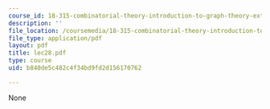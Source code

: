 ```yaml
---
course_id: 18-315-combinatorial-theory-introduction-to-graph-theory-extremal-and-enumerative-combinatorics-spring-2005
description: ''
file_location: /coursemedia/18-315-combinatorial-theory-introduction-to-graph-theory-extremal-and-enumerative-combinatorics-spring-2005/b840de5c482c4f34bd9fd2d156170762_lec28.pdf
file_type: application/pdf
layout: pdf
title: lec28.pdf
type: course
uid: b840de5c482c4f34bd9fd2d156170762

---
```

None